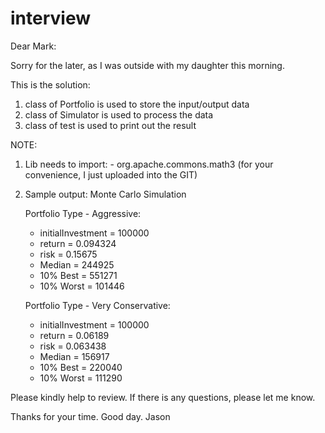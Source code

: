 # interview

Dear Mark:

Sorry for the later, as I was outside with my daughter this morning.

This is the solution: 
1. class of Portfolio is used to store the input/output data
2. class of Simulator is used to process the data
3. class of test is used to print out the result

NOTE: 
1. Lib needs to import:
       - org.apache.commons.math3 (for your convenience, I just uploaded into the GIT)
2. Sample output:
    Monte Carlo Simulation

    Portfolio Type - Aggressive:

     - initialInvestment = 100000
     - return = 0.094324
     - risk = 0.15675
     - Median = 244925
     - 10% Best = 551271
     - 10% Worst = 101446

    Portfolio Type - Very Conservative:

     - initialInvestment = 100000
     - return = 0.06189
     - risk = 0.063438     
     - Median = 156917     
     - 10% Best = 220040     
     - 10% Worst = 111290

Please kindly help to review.
If there is any questions, please let me know. 

Thanks for your time. 
Good day.
Jason 

